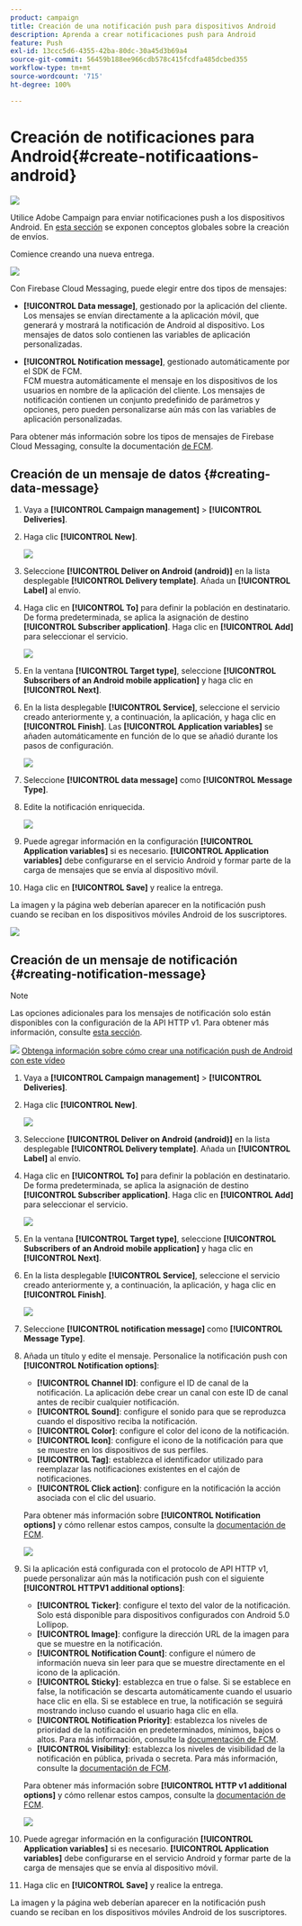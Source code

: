 ```yaml
---
product: campaign
title: Creación de una notificación push para dispositivos Android
description: Aprenda a crear notificaciones push para Android
feature: Push
exl-id: 13ccc5d6-4355-42ba-80dc-30a45d3b69a4
source-git-commit: 56459b188ee966cdb578c415fcdfa485dcbed355
workflow-type: tm+mt
source-wordcount: '715'
ht-degree: 100%

---
```


# Creación de notificaciones para Android{#create-notificaations-android}

![](../../assets/common.svg)

Utilice Adobe Campaign para enviar notificaciones push a los dispositivos Android. En [esta sección](steps-about-delivery-creation-steps.md) se exponen conceptos globales sobre la creación de envíos.

Comience creando una nueva entrega.

![](assets/nmac_delivery_1.png)

Con Firebase Cloud Messaging, puede elegir entre dos tipos de mensajes:

* **[!UICONTROL Data message]**, gestionado por la aplicación del cliente.
   <br>Los mensajes se envían directamente a la aplicación móvil, que generará y mostrará la notificación de Android al dispositivo. Los mensajes de datos solo contienen las variables de aplicación personalizadas.

* **[!UICONTROL Notification message]**, gestionado automáticamente por el SDK de FCM.
   <br> FCM muestra automáticamente el mensaje en los dispositivos de los usuarios en nombre de la aplicación del cliente. Los mensajes de notificación contienen un conjunto predefinido de parámetros y opciones, pero pueden personalizarse aún más con las variables de aplicación personalizadas.

Para obtener más información sobre los tipos de mensajes de Firebase Cloud Messaging, consulte la documentación [de FCM](https://firebase.google.com/docs/cloud-messaging/concept-options#notifications_and_data_messages).

## Creación de un mensaje de datos {#creating-data-message}

1. Vaya a **[!UICONTROL Campaign management]** > **[!UICONTROL Deliveries]**.

1. Haga clic **[!UICONTROL New]**.

   ![](assets/nmac_android_3.png)

1. Seleccione **[!UICONTROL Deliver on Android (android)]** en la lista desplegable **[!UICONTROL Delivery template]**. Añada un **[!UICONTROL Label]** al envío.

1. Haga clic en **[!UICONTROL To]** para definir la población en destinatario. De forma predeterminada, se aplica la asignación de destino **[!UICONTROL Subscriber application]**. Haga clic en **[!UICONTROL Add]** para seleccionar el servicio.

   ![](assets/nmac_android_7.png)

1. En la ventana **[!UICONTROL Target type]**, seleccione **[!UICONTROL Subscribers of an Android mobile application]** y haga clic en **[!UICONTROL Next]**.

1. En la lista desplegable **[!UICONTROL Service]**, seleccione el servicio creado anteriormente y, a continuación, la aplicación, y haga clic en **[!UICONTROL Finish]**.
Las **[!UICONTROL Application variables]** se añaden automáticamente en función de lo que se añadió durante los pasos de configuración.

   ![](assets/nmac_android_6.png)

1. Seleccione **[!UICONTROL data message]** como **[!UICONTROL Message Type]**.

1. Edite la notificación enriquecida.

   ![](assets/nmac_android_5.png)

1. Puede agregar información en la configuración **[!UICONTROL Application variables]** si es necesario. **[!UICONTROL Application variables]** debe configurarse en el servicio Android y formar parte de la carga de mensajes que se envía al dispositivo móvil.

1. Haga clic en **[!UICONTROL Save]** y realice la entrega.

La imagen y la página web deberían aparecer en la notificación push cuando se reciban en los dispositivos móviles Android de los suscriptores.

![](assets/nmac_android_4.png)

## Creación de un mensaje de notificación {#creating-notification-message}

>[!NOTE]
>
>Las opciones adicionales para los mensajes de notificación solo están disponibles con la configuración de la API HTTP v1. Para obtener más información, consulte [esta sección](configuring-the-mobile-application-android.md#android-service-httpv1).

![](assets/do-not-localize/how-to-video.png) [Obtenga información sobre cómo crear una notificación push de Android con este vídeo](https://experienceleague.adobe.com/docs/campaign-classic-learn/getting-started-with-push-notifications-for-android/configuring-and-sending-push-notifications.html?lang=es#additional-resources)

1. Vaya a **[!UICONTROL Campaign management]** > **[!UICONTROL Deliveries]**.

1. Haga clic **[!UICONTROL New]**.

   ![](assets/nmac_android_3.png)

1. Seleccione **[!UICONTROL Deliver on Android (android)]** en la lista desplegable **[!UICONTROL Delivery template]**. Añada un **[!UICONTROL Label]** al envío.

1. Haga clic en **[!UICONTROL To]** para definir la población en destinatario. De forma predeterminada, se aplica la asignación de destino **[!UICONTROL Subscriber application]**. Haga clic en **[!UICONTROL Add]** para seleccionar el servicio.

   ![](assets/nmac_android_7.png)

1. En la ventana **[!UICONTROL Target type]**, seleccione **[!UICONTROL Subscribers of an Android mobile application]** y haga clic en **[!UICONTROL Next]**.

1. En la lista desplegable **[!UICONTROL Service]**, seleccione el servicio creado anteriormente y, a continuación, la aplicación, y haga clic en **[!UICONTROL Finish]**.

   ![](assets/nmac_android_6.png)

1. Seleccione **[!UICONTROL notification message]** como **[!UICONTROL Message Type]**.

1. Añada un título y edite el mensaje. Personalice la notificación push con **[!UICONTROL Notification options]**:

   * **[!UICONTROL Channel ID]**: configure el ID de canal de la notificación. La aplicación debe crear un canal con este ID de canal antes de recibir cualquier notificación.
   * **[!UICONTROL Sound]**: configure el sonido para que se reproduzca cuando el dispositivo reciba la notificación.
   * **[!UICONTROL Color]**: configure el color del icono de la notificación.
   * **[!UICONTROL Icon]**: configure el icono de la notificación para que se muestre en los dispositivos de sus perfiles.
   * **[!UICONTROL Tag]**: establezca el identificador utilizado para reemplazar las notificaciones existentes en el cajón de notificaciones.
   * **[!UICONTROL Click action]**: configure en la notificación la acción asociada con el clic del usuario.

   Para obtener más información sobre **[!UICONTROL Notification options]** y cómo rellenar estos campos, consulte la [documentación de FCM](https://firebase.google.com/docs/reference/fcm/rest/v1/projects.messages#androidnotification).

   ![](assets/nmac_android_8.png)

1. Si la aplicación está configurada con el protocolo de API HTTP v1, puede personalizar aún más la notificación push con el siguiente **[!UICONTROL HTTPV1 additional options]**:

   * **[!UICONTROL Ticker]**: configure el texto del valor de la notificación. Solo está disponible para dispositivos configurados con Android 5.0 Lollipop.
   * **[!UICONTROL Image]**: configure la dirección URL de la imagen para que se muestre en la notificación.
   * **[!UICONTROL Notification Count]**: configure el número de información nueva sin leer para que se muestre directamente en el icono de la aplicación.
   * **[!UICONTROL Sticky]**: establezca en true o false. Si se establece en false, la notificación se descarta automáticamente cuando el usuario hace clic en ella. Si se establece en true, la notificación se seguirá mostrando incluso cuando el usuario haga clic en ella.
   * **[!UICONTROL Notification Priority]**: establezca los niveles de prioridad de la notificación en predeterminados, mínimos, bajos o altos. Para más información, consulte la [documentación de FCM](https://firebase.google.com/docs/reference/fcm/rest/v1/projects.messages#NotificationPriority).
   * **[!UICONTROL Visibility]**: establezca los niveles de visibilidad de la notificación en pública, privada o secreta. Para más información, consulte la [documentación de FCM](https://firebase.google.com/docs/reference/fcm/rest/v1/projects.messages#visibility).

   Para obtener más información sobre **[!UICONTROL HTTP v1 additional options]** y cómo rellenar estos campos, consulte la [documentación de FCM](https://firebase.google.com/docs/reference/fcm/rest/v1/projects.messages#androidnotification).

   ![](assets/nmac_android_9.png)

1. Puede agregar información en la configuración **[!UICONTROL Application variables]** si es necesario. **[!UICONTROL Application variables]** debe configurarse en el servicio Android y formar parte de la carga de mensajes que se envía al dispositivo móvil.

1. Haga clic en **[!UICONTROL Save]** y realice la entrega.

La imagen y la página web deberían aparecer en la notificación push cuando se reciban en los dispositivos móviles Android de los suscriptores.
